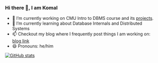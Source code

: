 ### Hi there 👋, I am Komal

- 🔭 I’m currently working on CMU Intro to DBMS course and its [projects](https://github.com/psykomal/go-trie). 
- 🌱 I’m currently learning about Database Internals and Distributed Systems
- 📫 Checkout my blog where I frequently post things I am working on: [blog link](https://psykomal.com)
- 😄 Pronouns: he/him

[![GitHub stats](https://github-readme-stats.vercel.app/api?username=psykomal)](https://github.com/psykomal/github-readme-stats)
